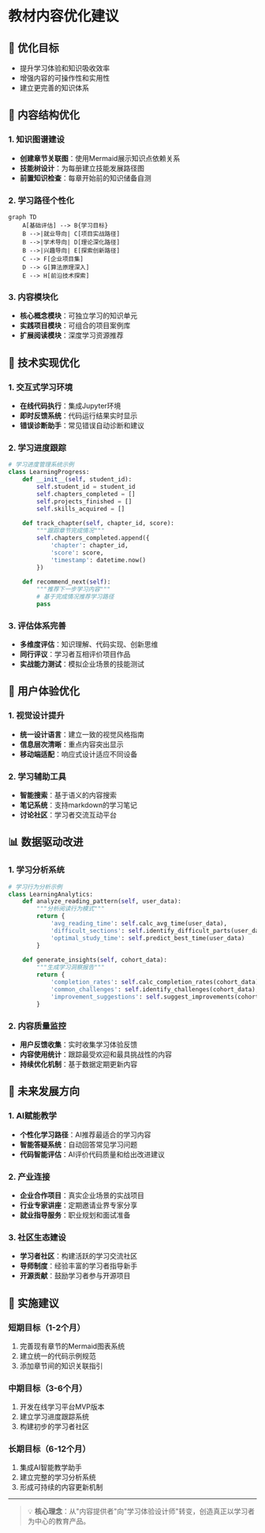 # 教材内容优化建议

## 🎯 优化目标
- 提升学习体验和知识吸收效率
- 增强内容的可操作性和实用性
- 建立更完善的知识体系

## 📖 内容结构优化

### 1. 知识图谱建设
- **创建章节关联图**：使用Mermaid展示知识点依赖关系
- **技能树设计**：为每册建立技能发展路径图
- **前置知识检查**：每章开始前的知识储备自测

### 2. 学习路径个性化
```mermaid
graph TD
    A[基础评估] --> B{学习目标}
    B -->|就业导向| C[项目实战路径]
    B -->|学术导向| D[理论深化路径]
    B -->|兴趣导向| E[探索创新路径]
    C --> F[企业项目集]
    D --> G[算法原理深入]
    E --> H[前沿技术探索]
```

### 3. 内容模块化
- **核心概念模块**：可独立学习的知识单元
- **实践项目模块**：可组合的项目案例库
- **扩展阅读模块**：深度学习资源推荐

## 🔧 技术实现优化

### 1. 交互式学习环境
- **在线代码执行**：集成Jupyter环境
- **即时反馈系统**：代码运行结果实时显示
- **错误诊断助手**：常见错误自动诊断和建议

### 2. 学习进度跟踪
```python
# 学习进度管理系统示例
class LearningProgress:
    def __init__(self, student_id):
        self.student_id = student_id
        self.chapters_completed = []
        self.projects_finished = []
        self.skills_acquired = []
    
    def track_chapter(self, chapter_id, score):
        """跟踪章节完成情况"""
        self.chapters_completed.append({
            'chapter': chapter_id,
            'score': score,
            'timestamp': datetime.now()
        })
    
    def recommend_next(self):
        """推荐下一步学习内容"""
        # 基于完成情况推荐学习路径
        pass
```

### 3. 评估体系完善
- **多维度评估**：知识理解、代码实现、创新思维
- **同行评议**：学习者互相评价项目作品
- **实战能力测试**：模拟企业场景的技能测试

## 🎨 用户体验优化

### 1. 视觉设计提升
- **统一设计语言**：建立一致的视觉风格指南
- **信息层次清晰**：重点内容突出显示
- **移动端适配**：响应式设计适应不同设备

### 2. 学习辅助工具
- **智能搜索**：基于语义的内容搜索
- **笔记系统**：支持markdown的学习笔记
- **讨论社区**：学习者交流互动平台

## 📊 数据驱动改进

### 1. 学习分析系统
```python
# 学习行为分析示例
class LearningAnalytics:
    def analyze_reading_pattern(self, user_data):
        """分析阅读行为模式"""
        return {
            'avg_reading_time': self.calc_avg_time(user_data),
            'difficult_sections': self.identify_difficult_parts(user_data),
            'optimal_study_time': self.predict_best_time(user_data)
        }
    
    def generate_insights(self, cohort_data):
        """生成学习洞察报告"""
        return {
            'completion_rates': self.calc_completion_rates(cohort_data),
            'common_challenges': self.identify_challenges(cohort_data),
            'improvement_suggestions': self.suggest_improvements(cohort_data)
        }
```

### 2. 内容质量监控
- **用户反馈收集**：实时收集学习体验反馈
- **内容使用统计**：跟踪最受欢迎和最具挑战性的内容
- **持续优化机制**：基于数据定期更新内容

## 🔮 未来发展方向

### 1. AI赋能教学
- **个性化学习路径**：AI推荐最适合的学习内容
- **智能答疑系统**：自动回答常见学习问题
- **代码智能评估**：AI评价代码质量和给出改进建议

### 2. 产业连接
- **企业合作项目**：真实企业场景的实战项目
- **行业专家讲座**：定期邀请业界专家分享
- **就业指导服务**：职业规划和面试准备

### 3. 社区生态建设
- **学习者社区**：构建活跃的学习交流社区
- **导师制度**：经验丰富的学习者指导新手
- **开源贡献**：鼓励学习者参与开源项目

## 🎯 实施建议

### 短期目标（1-2个月）
1. 完善现有章节的Mermaid图表系统
2. 建立统一的代码示例规范
3. 添加章节间的知识关联指引

### 中期目标（3-6个月）
1. 开发在线学习平台MVP版本
2. 建立学习进度跟踪系统
3. 构建初步的学习者社区

### 长期目标（6-12个月）
1. 集成AI智能教学助手
2. 建立完整的学习分析系统
3. 形成可持续的内容更新机制

---

> 💡 **核心理念**：从"内容提供者"向"学习体验设计师"转变，创造真正以学习者为中心的教育产品。 